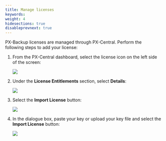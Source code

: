 ```yaml
---
title: Manage licenses
keywords: 
weight: 4
hidesections: true
disableprevnext: true
---
```


PX-Backup licenses are managed through PX-Central. Perform the following steps to add your license: 

1. From the PX-Central dashboard, select the license icon on the left side of the screen:

    ![](/img/license-select.png)

2. Under the **License Entitlements** section, select **Details**:

    ![](/img/license-entitlements.png)

3. Select the **Import License** button:

    ![](/img/import-license.png)

4. In the dialogue box, paste your key or upload your key file and select the **Import License** button:

    ![](/img/license-key.png)